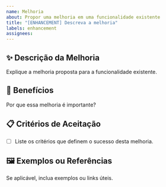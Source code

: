 ```yaml
---
name: Melhoria
about: Propor uma melhoria em uma funcionalidade existente
title: "[ENHANCEMENT] Descreva a melhoria"
labels: enhancement
assignees: 
---
```


## ✨ Descrição da Melhoria
Explique a melhoria proposta para a funcionalidade existente.

## 🚀 Benefícios
Por que essa melhoria é importante?

## 📋 Critérios de Aceitação
- [ ] Liste os critérios que definem o sucesso desta melhoria.

## 🖼️ Exemplos ou Referências
Se aplicável, inclua exemplos ou links úteis.
